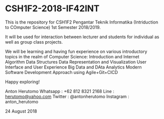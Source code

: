 # CSH1F2-2018-IF42INT

This is the repository for CSH1F2 Pengantar Teknik Informatika (Intriduction to COmputer Science) 1st Semester 2018/2019.

It will be used for interaction between lecturer and students for individual as well as group class projects.

We will be learning and having fun experience on various introductory topics in the realm of Computer Science:
 Introduction and Internet
 Algorithm
 Data Structures
 Data Representation and Visualization
 User Interface and User Experience
 Big Data and DAta Analytics
 Modern Software Development Approach using Agile+Git+CICD

Happy exploring!


Anton Herutomo
Whatsapp  : +62 812 8321 2168
Line      : herutomo@yahoo.com
Twitter   : @antonherutomo
Instagram : anton_herutomo

24 August 2018
